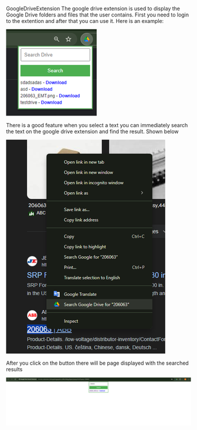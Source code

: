 GoogleDriveExtension
The google drive extension is used to display the Google Drive folders and files that the user contains.
First you need to login to the extention and after that you can use it. Here is an example:

![alt text](image.png)

There is a good feature when you select a text you can immediately search the text on the google drive extension and find the result. Shown below

![alt text](image-1.png)

After you click on the button there will be page displayed with the searched results

![alt text](image-2.png)